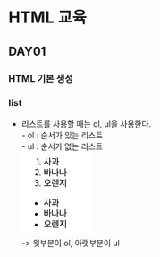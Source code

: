 # HTML 교육
## DAY01
### HTML 기본 생성

### list
   -  리스트를 사용할 때는 ol, ul을 사용한다.\
     - ol : 순서가 있는 리스트\
     - ul : 순서가 없는 리스트\
    ![img.png](img.png)\
->  윗부분이 ol, 아랫부분이 ul